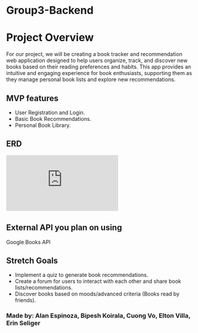 # Group3-Backend

# Project Overview
For our project, we will be creating a book tracker and recommendation web application designed to help users organize, track, and discover new books based on their reading preferences and habits. This app provides an intuitive and engaging experience for book enthusiasts, supporting them as they manage personal book lists and explore new recommendations.

## MVP features
- User Registration and Login.
- Basic Book Recommendations.
- Personal Book Library.
    
## ERD
![](https://github.com/240930-NET/Group3Backend/blob/main/Media/ERDcurrent.pdf)


## External API you plan on using
Google Books API

## Stretch Goals
- Implement a quiz to generate book recommendations.
- Create a forum for users to interact with each other and share book lists/recommendations.
- Discover books based on moods/advanced criteria (Books read by friends).

### Made by: Alan Espinoza, Bipesh Koirala, Cuong Vo, Elton Villa, Erin Seliger
